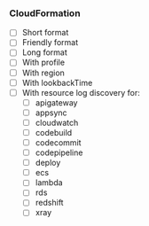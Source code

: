 ### CloudFormation

* [ ] Short format
* [ ] Friendly format
* [ ] Long format
* [ ] With profile
* [ ] With region
* [ ] With lookbackTime
* [ ] With resource log discovery for:
	* [ ] apigateway
	* [ ] appsync
	* [ ] cloudwatch
	* [ ] codebuild
	* [ ] codecommit
	* [ ] codepipeline
	* [ ] deploy
	* [ ] ecs
	* [ ] lambda
	* [ ] rds
	* [ ] redshift
	* [ ] xray

